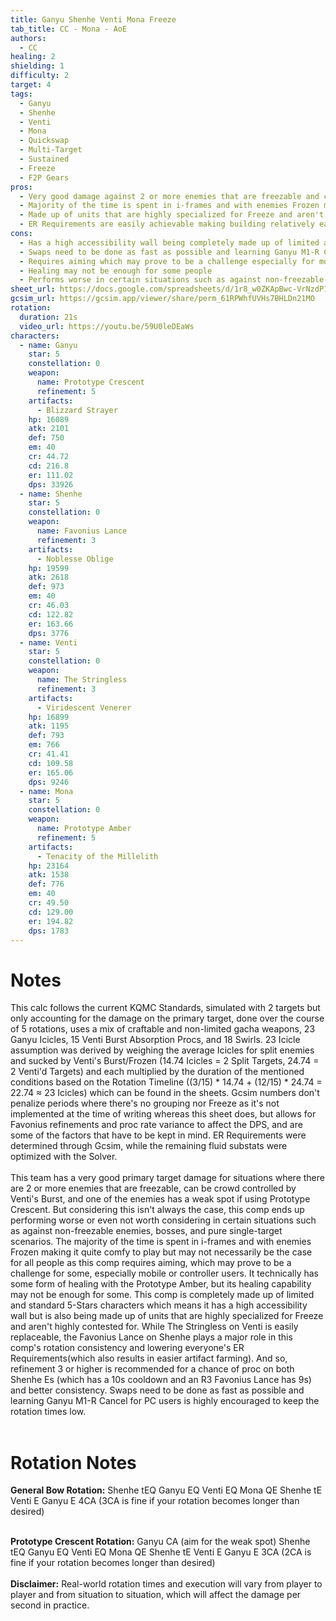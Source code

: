 ```yaml
---
title: Ganyu Shenhe Venti Mona Freeze
tab_title: CC - Mona - AoE
authors:
  - CC
healing: 2
shielding: 1
difficulty: 2
target: 4
tags:
  - Ganyu
  - Shenhe
  - Venti
  - Mona
  - Quickswap
  - Multi-Target
  - Sustained
  - Freeze
  - F2P Gears
pros:
  - Very good damage against 2 or more enemies that are freezable and can be crowd controlled by Venti's Burst
  - Majority of the time is spent in i-frames and with enemies Frozen making it very comfy
  - Made up of units that are highly specialized for Freeze and aren't highly contested for as a result
  - ER Requirements are easily achievable making building relatively easier
cons:
  - Has a high accessibility wall being completely made up of limited and standard 5-Stars characters   
  - Swaps need to be done as fast as possible and learning Ganyu M1-R Cancel (for PC users) is highly encouraged to keep the rotation times low
  - Requires aiming which may prove to be a challenge especially for mobile and controller users
  - Healing may not be enough for some people
  - Performs worse in certain situations such as against non-freezable enemies, bosses, and pure single-target scenarios
sheet_url: https://docs.google.com/spreadsheets/d/1r8_w0ZKApBwc-VrNzdP1811syBvoNbgIPCNHMyzlwY4/edit#gid=1035782785
gcsim_url: https://gcsim.app/viewer/share/perm_61RPWhfUVHs7BHLDn21MO
rotation:
  duration: 21s
  video_url: https://youtu.be/59U0leDEaWs
characters:
  - name: Ganyu
    star: 5
    constellation: 0
    weapon:
      name: Prototype Crescent
      refinement: 5
    artifacts:
      - Blizzard Strayer
    hp: 16089
    atk: 2101
    def: 750
    em: 40
    cr: 44.72
    cd: 216.8
    er: 111.02
    dps: 33926
  - name: Shenhe
    star: 5
    constellation: 0
    weapon:
      name: Favonius Lance
      refinement: 3
    artifacts:
      - Noblesse Oblige
    hp: 19599
    atk: 2618
    def: 973
    em: 40
    cr: 46.03
    cd: 122.82
    er: 163.66
    dps: 3776
  - name: Venti
    star: 5
    constellation: 0
    weapon:
      name: The Stringless
      refinement: 3
    artifacts:
      - Viridescent Venerer
    hp: 16899
    atk: 1195
    def: 793
    em: 766
    cr: 41.41
    cd: 109.58
    er: 165.06
    dps: 9246
  - name: Mona
    star: 5
    constellation: 0
    weapon:
      name: Prototype Amber
      refinement: 5
    artifacts:
      - Tenacity of the Millelith
    hp: 23164
    atk: 1538
    def: 776
    em: 40
    cr: 49.50
    cd: 129.00
    er: 194.82
    dps: 1783
---
```

 
# **Notes**

This calc follows the current KQMC Standards, simulated with 2 targets but only accounting for the damage on the primary target, done over the course of 5 rotations, uses a mix of craftable and non-limited gacha weapons, 23 Ganyu Icicles, 15 Venti Burst Absorption Procs, and 18 Swirls. 23 Icicle assumption was derived by weighing the average Icicles for split enemies and sucked by Venti's Burst/Frozen (14.74 Icicles = 2 Split Targets, 24.74 = 2 Venti'd Targets) and each multiplied by the duration of the mentioned conditions based on the Rotation Timeline ((3/15) * 14.74 + (12/15) * 24.74 = 22.74 ≈ 23 Icicles) which can be found in the sheets. Gcsim numbers don't penalize periods where there's no grouping nor Freeze as it's not implemented at the time of writing whereas this sheet does, but allows for Favonius refinements and proc rate variance to affect the DPS, and are some of the factors that have to be kept in mind. ER Requirements were determined through Gcsim, while the remaining fluid substats were optimized with the Solver.
<br></br>
This team has a very good primary target damage for situations where there are 2 or more enemies that are freezable, can be crowd controlled by Venti's Burst, and one of the enemies has a weak spot if using Prototype Crescent. But considering this isn't always the case, this comp ends up performing worse or even not worth considering in certain situations such as against non-freezable enemies, bosses, and pure single-target scenarios. The majority of the time is spent in i-frames and with enemies Frozen making it quite comfy to play but may not necessarily be the case for all people as this comp requires aiming, which may prove to be a challenge for some, especially mobile or controller users. It technically has some form of healing with the Prototype Amber, but its healing capability may not be enough for some. This comp is completely made up of limited and standard 5-Stars characters which means it has a high accessibility wall but is also being made up of units that are highly specialized for Freeze and aren't highly contested for. While The Stringless on Venti is easily replaceable, the Favonius Lance on Shenhe plays a major role in this comp's rotation consistency and lowering everyone's ER Requirements(which also results in easier artifact farming). And so, refinement 3 or higher is recommended for a chance of proc on both Shenhe Es (which has a 10s cooldown and an R3 Favonius Lance has 9s) and better consistency. Swaps need to be done as fast as possible and learning Ganyu M1-R Cancel for PC users is highly encouraged to keep the rotation times low.
<br></br>
# **Rotation Notes**
 
**General Bow Rotation:**
Shenhe tEQ
Ganyu EQ
Venti EQ
Mona QE
Shenhe tE
Venti E
Ganyu E 4CA (3CA is fine if your rotation becomes longer than desired)
<br></br>

**Prototype Crescent Rotation:**
Ganyu CA (aim for the weak spot)
Shenhe tEQ
Ganyu EQ
Venti EQ
Mona QE
Shenhe tE
Venti E
Ganyu E 3CA (2CA is fine if your rotation becomes longer than desired)
<br></br>
**Disclaimer:** Real-world rotation times and execution will vary from player to player and from situation to situation, which will affect the damage per second in practice. 
 